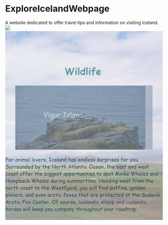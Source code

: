 # ExploreIcelandWebpage
A website dedicated to offer travel tips and information on visiting Iceland. 
![](https://github.com/lapin659/ExploreIcelandWebpage/blob/fb9a2ab9cac2e5a11f3272df1001facebd3f629e/exploreIceland/SI.PNG)
![](https://github.com/lapin659/ExploreIcelandWebpage/blob/d193382f9c0625da6c46c529854a4bf1dcd06b0c/exploreIceland/sp.PNG)
